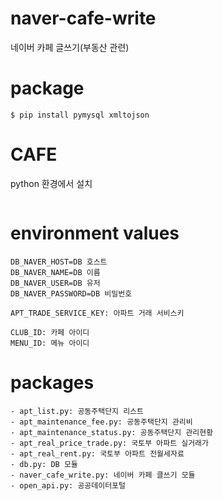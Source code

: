# naver-cafe-write
네이버 카페 글쓰기(부동산 관련)


# package
```
$ pip install pymysql xmltojson
```

# CAFE
python 환경에서 설치
```
```

# environment values
```
DB_NAVER_HOST=DB 호스트
DB_NAVER_NAME=DB 이름
DB_NAVER_USER=DB 유저
DB_NAVER_PASSWORD=DB 비밀번호

APT_TRADE_SERVICE_KEY: 아파트 거래 서비스키

CLUB_ID: 카페 아이디
MENU_ID: 메뉴 아이디

```

# packages
```
- apt_list.py: 공동주택단지 리스트
- apt_maintenance_fee.py: 공동주택단지 관리비
- apt_maintenance_status.py: 공동주택단지 관리현황
- apt_real_price_trade.py: 국토부 아파트 실거래가
- apt_real_rent.py: 국토부 아파트 전월세자료
- db.py: DB 모듈
- naver_cafe_write.py: 네이버 카페 클쓰기 모듈
- open_api.py: 공공데이터포털
```
